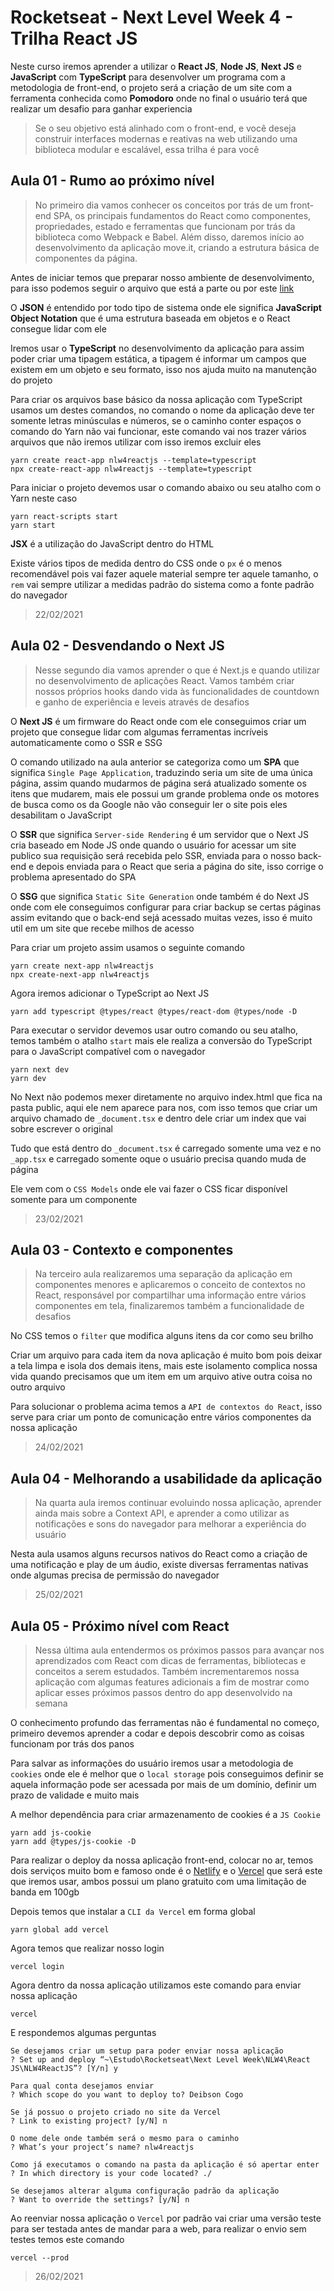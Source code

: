# Rocketseat - Next Level Week 4 - Trilha React JS
Neste curso iremos aprender a utilizar o **React JS**, **Node JS**, **Next JS** e **JavaScript** com **TypeScript** para desenvolver um programa com a metodologia de front-end, o projeto será a criação de um site com a ferramenta conhecida como **Pomodoro** onde no final o usuário terá que realizar um desafio para ganhar experiencia

>Se o seu objetivo está alinhado com o front-end, e você deseja construir interfaces modernas e reativas na web utilizando uma biblioteca modular e escalável, essa trilha é para você

## Aula 01 - Rumo ao próximo nível
>No primeiro dia vamos conhecer os conceitos por trás de um front-end SPA, os principais fundamentos do React como componentes, propriedades, estado e ferramentas que funcionam por trás da biblioteca como Webpack e Babel. Além disso, daremos início ao desenvolvimento da aplicação move.it, criando a estrutura básica de componentes da página.

Antes de iniciar temos que preparar nosso ambiente de desenvolvimento, para isso podemos seguir o arquivo que está a parte ou por este [link](https://www.notion.so/Configura-es-do-ambiente-React-76f2963a042f45b9b9b567a2795945b8)

O **JSON** é entendido por todo tipo de sistema onde ele significa **JavaScript Object Notation** que é uma estrutura baseada em objetos e o React consegue lidar com ele

Iremos usar o **TypeScript** no desenvolvimento da aplicação para assim poder criar uma tipagem estática, a tipagem é informar um campos que existem em um objeto e seu formato, isso nos ajuda muito na manutenção do projeto

Para criar os arquivos base básico da nossa aplicação com TypeScript usamos um destes comandos, no comando o nome da aplicação  deve ter somente letras minúsculas e números, se o caminho conter espaços o comando do Yarn não vai funcionar, este comando vai nos trazer vários arquivos que não iremos utilizar com isso iremos excluir eles
````
yarn create react-app nlw4reactjs --template=typescript
npx create-react-app nlw4reactjs --template=typescript
````

Para iniciar o projeto devemos usar o comando abaixo ou seu atalho com o Yarn neste caso
````
yarn react-scripts start
yarn start
````

**JSX** é a utilização do JavaScript dentro do HTML

Existe vários tipos de medida dentro do CSS onde o `px` é o menos recomendável pois vai fazer aquele material sempre ter aquele tamanho, o `rem` vai sempre utilizar a medidas padrão do sistema como a fonte padrão do navegador

>22/02/2021

## Aula 02 - Desvendando o Next JS
>Nesse segundo dia vamos aprender o que é Next.js e quando utilizar no desenvolvimento de aplicações React. Vamos também criar nossos próprios hooks dando vida às funcionalidades de countdown e ganho de experiência e leveis através de desafios

O **Next JS** é um firmware do React onde com ele conseguimos criar um projeto que consegue lidar com algumas ferramentas incríveis automaticamente como o SSR e SSG

O comando utilizado na aula anterior se categoriza como um **SPA** que significa `Single Page Application`, traduzindo seria um site de uma única página, assim quando mudarmos de página será atualizado somente os itens que mudarem, mais ele possui um grande problema onde os motores de busca como os da Google não vão conseguir ler o site pois eles desabilitam o JavaScript

O **SSR** que significa `Server-side Rendering` é um servidor que o Next JS cria baseado em Node JS onde quando o usuário for acessar um site publico sua requisição será recebida pelo SSR, enviada para o nosso back-end e depois enviada para o React que seria a página do site, isso corrige o problema apresentado do SPA

O **SSG** que significa `Static Site Generation` onde também é do Next JS onde com ele conseguimos configurar para criar backup se certas páginas assim evitando que o back-end sejá acessado muitas vezes, isso é muito util em um site que recebe milhos de acesso

Para criar um projeto assim usamos o seguinte comando
````
yarn create next-app nlw4reactjs
npx create-next-app nlw4reactjs
````

Agora iremos adicionar o TypeScript ao Next JS
````
yarn add typescript @types/react @types/react-dom @types/node -D
````

Para executar o servidor devemos usar outro comando ou seu atalho, temos também o atalho `start` mais ele realiza a conversão do TypeScript para o JavaScript compatível com o navegador
````
yarn next dev
yarn dev
````

No Next não podemos mexer diretamente no arquivo index.html que fica na pasta public, aqui ele nem aparece para nos, com isso temos que criar um arquivo chamado de `_document.tsx` e dentro dele criar um index que vai sobre escrever o original

Tudo que está dentro do `_document.tsx` é carregado somente uma vez e no `_app.tsx` e carregado somente oque o usuário precisa quando muda de página

Ele vem com o `CSS Models` onde ele vai fazer o CSS ficar disponível somente para um componente

>23/02/2021

## Aula 03 - Contexto e componentes
>Na terceiro aula realizaremos uma separação da aplicação em componentes menores e aplicaremos o conceito de contextos no React, responsável por compartilhar uma informação entre vários componentes em tela, finalizaremos também a funcionalidade de desafios

No CSS temos o `filter` que modifica alguns itens da cor como seu brilho

Criar um arquivo para cada item da nova aplicação é muito bom pois deixar a tela limpa e isola dos demais itens, mais este isolamento complica nossa vida quando precisamos que um item em um arquivo ative outra coisa no outro arquivo

Para solucionar o problema acima temos a `API de contextos do React`, isso serve para criar um ponto de comunicação entre vários componentes da nossa aplicação

>24/02/2021

## Aula 04 - Melhorando a usabilidade da aplicação
>Na quarta aula iremos continuar evoluindo nossa aplicação, aprender ainda mais sobre a Context API, e aprender a como utilizar as notificações e sons do navegador para melhorar a experiência do usuário

Nesta aula usamos alguns recursos nativos do React como a criação de uma notificação e play de um áudio, existe diversas ferramentas nativas onde algumas precisa de permissão do navegador

>25/02/2021

## Aula 05 - Próximo nível com React
>Nessa última aula entendermos os próximos passos para avançar nos aprendizados com React com dicas de ferramentas, bibliotecas e conceitos a serem estudados. Também incrementaremos nossa aplicação com algumas features adicionais a fim de mostrar como aplicar esses próximos passos dentro do app desenvolvido na semana

O conhecimento profundo das ferramentas não é fundamental no começo, primeiro devemos aprender a codar e depois descobrir como as coisas funcionam por trás dos panos

Para salvar as informações do usuário iremos usar a metodologia de `cookies` onde ele é melhor que o `local storage` pois conseguimos definir se aquela informação pode ser acessada por mais de um domínio, definir um prazo de validade e muito mais

A melhor dependência para criar armazenamento de cookies é a `JS Cookie`
````
yarn add js-cookie
yarn add @types/js-cookie -D
````

Para realizar o deploy da nossa aplicação front-end, colocar no ar, temos dois serviços muito bom e famoso onde é o [Netlify](https://www.netlify.com/) e o [Vercel](https://vercel.com/) que será este que iremos usar, ambos possui um plano gratuito com uma limitação de banda em 100gb

Depois temos que instalar a `CLI da Vercel` em forma global
````
yarn global add vercel
````

Agora temos que realizar nosso login
````
vercel login
````

Agora dentro da nossa aplicação utilizamos este comando para enviar nossa aplicação
````
vercel
````

E respondemos algumas perguntas
````
Se desejamos criar um setup para poder enviar nossa aplicação
? Set up and deploy “~\Estudo\Rocketseat\Next Level Week\NLW4\React JS\NLW4ReactJS”? [Y/n] y

Para qual conta desejamos enviar
? Which scope do you want to deploy to? Deibson Cogo

Se já possuo o projeto criado no site da Vercel
? Link to existing project? [y/N] n

O nome dele onde também será o mesmo para o caminho
? What’s your project’s name? nlw4reactjs

Como já executamos o comando na pasta da aplicação é só apertar enter
? In which directory is your code located? ./

Se desejamos alterar alguma configuração padrão da aplicação
? Want to override the settings? [y/N] n
````

Ao reenviar nossa aplicação o `Vercel` por padrão vai criar uma versão teste para ser testada antes de mandar para a web, para realizar o envio sem testes temos este comando
````
vercel --prod
````

>26/02/2021
